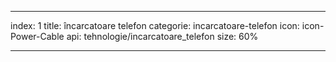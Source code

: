 ---

index: 1
title: încarcatoare telefon
categorie: incarcatoare-telefon
icon: icon-Power-Cable
api: tehnologie/incarcatoare_telefon
size: 60%

---